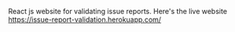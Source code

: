 React js website for validating issue reports. Here's the live website https://issue-report-validation.herokuapp.com/
